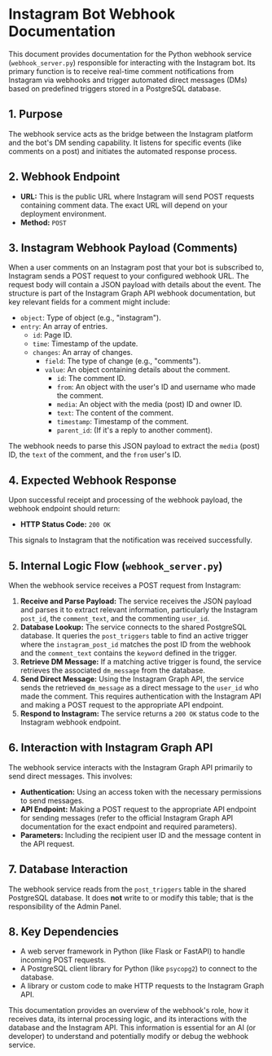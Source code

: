 # Instagram Bot Webhook Documentation

This document provides documentation for the Python webhook service (`webhook_server.py`) responsible for interacting with the Instagram bot. Its primary function is to receive real-time comment notifications from Instagram via webhooks and trigger automated direct messages (DMs) based on predefined triggers stored in a PostgreSQL database.

## 1. Purpose

The webhook service acts as the bridge between the Instagram platform and the bot's DM sending capability. It listens for specific events (like comments on a post) and initiates the automated response process.

## 2. Webhook Endpoint

*   **URL:** This is the public URL where Instagram will send POST requests containing comment data. The exact URL will depend on your deployment environment.
*   **Method:** `POST`

## 3. Instagram Webhook Payload (Comments)

When a user comments on an Instagram post that your bot is subscribed to, Instagram sends a POST request to your configured webhook URL. The request body will contain a JSON payload with details about the event. The structure is part of the Instagram Graph API webhook documentation, but key relevant fields for a comment might include:

*   `object`: Type of object (e.g., "instagram").
*   `entry`: An array of entries.
    *   `id`: Page ID.
    *   `time`: Timestamp of the update.
    *   `changes`: An array of changes.
        *   `field`: The type of change (e.g., "comments").
        *   `value`: An object containing details about the comment.
            *   `id`: The comment ID.
            *   `from`: An object with the user's ID and username who made the comment.
            *   `media`: An object with the media (post) ID and owner ID.
            *   `text`: The content of the comment.
            *   `timestamp`: Timestamp of the comment.
            *   `parent_id`: (If it's a reply to another comment).

The webhook needs to parse this JSON payload to extract the `media` (post) ID, the `text` of the comment, and the `from` user's ID.

## 4. Expected Webhook Response

Upon successful receipt and processing of the webhook payload, the webhook endpoint should return:

*   **HTTP Status Code:** `200 OK`

This signals to Instagram that the notification was received successfully.

## 5. Internal Logic Flow (`webhook_server.py`)

When the webhook service receives a POST request from Instagram:

1.  **Receive and Parse Payload:** The service receives the JSON payload and parses it to extract relevant information, particularly the Instagram `post_id`, the `comment_text`, and the commenting `user_id`.
2.  **Database Lookup:** The service connects to the shared PostgreSQL database. It queries the `post_triggers` table to find an active trigger where the `instagram_post_id` matches the post ID from the webhook and the `comment_text` contains the `keyword` defined in the trigger.
3.  **Retrieve DM Message:** If a matching active trigger is found, the service retrieves the associated `dm_message` from the database.
4.  **Send Direct Message:** Using the Instagram Graph API, the service sends the retrieved `dm_message` as a direct message to the `user_id` who made the comment. This requires authentication with the Instagram API and making a POST request to the appropriate API endpoint.
5.  **Respond to Instagram:** The service returns a `200 OK` status code to the Instagram webhook endpoint.

## 6. Interaction with Instagram Graph API

The webhook service interacts with the Instagram Graph API primarily to send direct messages. This involves:

*   **Authentication:** Using an access token with the necessary permissions to send messages.
*   **API Endpoint:** Making a POST request to the appropriate API endpoint for sending messages (refer to the official Instagram Graph API documentation for the exact endpoint and required parameters).
*   **Parameters:** Including the recipient user ID and the message content in the API request.

## 7. Database Interaction

The webhook service reads from the `post_triggers` table in the shared PostgreSQL database. It does **not** write to or modify this table; that is the responsibility of the Admin Panel.

## 8. Key Dependencies

*   A web server framework in Python (like Flask or FastAPI) to handle incoming POST requests.
*   A PostgreSQL client library for Python (like `psycopg2`) to connect to the database.
*   A library or custom code to make HTTP requests to the Instagram Graph API.

This documentation provides an overview of the webhook's role, how it receives data, its internal processing logic, and its interactions with the database and the Instagram API. This information is essential for an AI (or developer) to understand and potentially modify or debug the webhook service.
